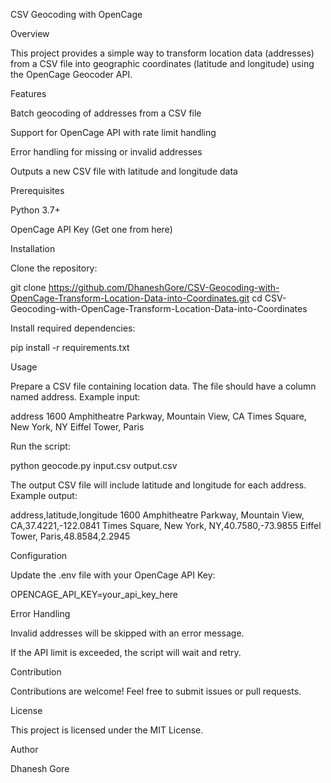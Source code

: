 CSV Geocoding with OpenCage

Overview

This project provides a simple way to transform location data (addresses) from a CSV file into geographic coordinates (latitude and longitude) using the OpenCage Geocoder API.

Features

Batch geocoding of addresses from a CSV file

Support for OpenCage API with rate limit handling

Error handling for missing or invalid addresses

Outputs a new CSV file with latitude and longitude data

Prerequisites

Python 3.7+

OpenCage API Key (Get one from here)

Installation

Clone the repository:

git clone https://github.com/DhaneshGore/CSV-Geocoding-with-OpenCage-Transform-Location-Data-into-Coordinates.git
cd CSV-Geocoding-with-OpenCage-Transform-Location-Data-into-Coordinates

Install required dependencies:

pip install -r requirements.txt

Usage

Prepare a CSV file containing location data. The file should have a column named address.
Example input:

address
1600 Amphitheatre Parkway, Mountain View, CA
Times Square, New York, NY
Eiffel Tower, Paris

Run the script:

python geocode.py input.csv output.csv

The output CSV file will include latitude and longitude for each address.
Example output:

address,latitude,longitude
1600 Amphitheatre Parkway, Mountain View, CA,37.4221,-122.0841
Times Square, New York, NY,40.7580,-73.9855
Eiffel Tower, Paris,48.8584,2.2945

Configuration

Update the .env file with your OpenCage API Key:

OPENCAGE_API_KEY=your_api_key_here

Error Handling

Invalid addresses will be skipped with an error message.

If the API limit is exceeded, the script will wait and retry.

Contribution

Contributions are welcome! Feel free to submit issues or pull requests.

License

This project is licensed under the MIT License.

Author

Dhanesh Gore
